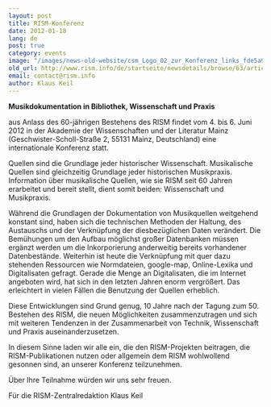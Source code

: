 ```yaml
---
layout: post
title: RISM-Konferenz
date: 2012-01-18
lang: de
post: true
category: events
image: "/images/news-old-website/csm_Logo_02_zur_Konferenz_links_fde5a9a1c0.jpg"
old_url: http://www.rism.info/de/startseite/newsdetails/browse/63/article/64/rism-conference.html
email: contact@rism.info
author: Klaus Keil
---
```


**Musikdokumentation in Bibliothek, Wissenschaft und Praxis**

aus Anlass des 60-jährigen Bestehens des RISM findet vom 4. bis 6. Juni 2012 in der Akademie der Wissenschaften und der Literatur Mainz (Geschwister-Scholl-Straße 2, 55131 Mainz, Deutschland) eine internationale Konferenz statt.

Quellen sind die Grundlage jeder historischer Wissenschaft. Musikalische Quellen sind gleichzeitig Grundlage jeder historischen Musikpraxis. Information über musikalische Quellen, wie sie RISM seit 60 Jahren erarbeitet und bereit stellt, dient somit beiden: Wissenschaft und Musikpraxis.

Während die Grundlagen der Dokumentation von Musikquellen weitgehend konstant sind, haben sich die technischen Methoden der Haltung, des Austauschs und der Verknüpfung der diesbezüglichen Daten verändert. Die Bemühungen um den Aufbau möglichst großer Datenbanken müssen ergänzt werden um die Inkorporierung anderweitig bereits vorhandener Datenbestände. Weiterhin ist heute die Verknüpfung mit quer dazu stehenden Ressourcen wie Normdateien, google-map, Online-Lexika und Digitalisaten gefragt. Gerade die Menge an Digitalisaten, die im Internet angeboten wird, hat sich in den letzten Jahren enorm vergrößert. Das erleichtert in vielen Fällen die Benutzung der Quellen erheblich.

Diese Entwicklungen sind Grund genug, 10 Jahre nach der Tagung zum 50. Bestehen des RISM, die neuen Möglichkeiten zusammenzutragen und sich mit weiteren Tendenzen in der Zusammenarbeit von Technik, Wissenschaft und Praxis auseinanderzusetzen.

In diesem Sinne laden wir alle ein, die den RISM-Projekten beitragen, die RISM-Publikationen nutzen oder allgemein dem RISM wohlwollend gesonnen sind, an unserer Konferenz teilzunehmen.

Über Ihre Teilnahme würden wir uns sehr freuen.

Für die RISM-Zentralredaktion
Klaus Keil
